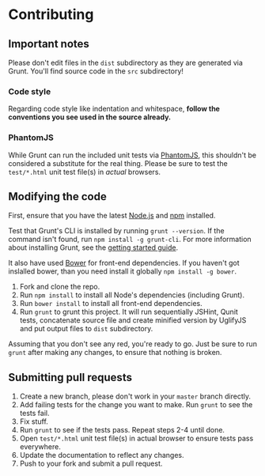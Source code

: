 # Contributing

## Important notes
Please don't edit files in the `dist` subdirectory as they are generated via Grunt. You'll find source code in the `src` subdirectory!

### Code style
Regarding code style like indentation and whitespace, **follow the conventions you see used in the source already.**

### PhantomJS
While Grunt can run the included unit tests via [PhantomJS](http://phantomjs.org/), this shouldn't be considered a substitute for the real thing. Please be sure to test the `test/*.html` unit test file(s) in _actual_ browsers.

## Modifying the code
First, ensure that you have the latest [Node.js](http://nodejs.org/) and [npm](http://npmjs.org/) installed.

Test that Grunt's CLI is installed by running `grunt --version`.  If the command isn't found, run `npm install -g grunt-cli`.  For more information about installing Grunt, see the [getting started guide](http://gruntjs.com/getting-started).

It also have used [Bower](http://bower.io/) for front-end dependencies. If you haven't got inslalled bower, than you need install it globally `npm install -g bower`.

1. Fork and clone the repo.
2. Run `npm install` to install all Node's dependencies (including Grunt).
3. Run `bower install` to install all front-end dependencies.
4. Run `grunt` to grunt this project. It will run sequentially JSHint, Qunit tests, concatenate source file and create minified version by UglifyJS and put output files to `dist` subdirectory.

Assuming that you don't see any red, you're ready to go. Just be sure to run `grunt` after making any changes, to ensure that nothing is broken.

## Submitting pull requests

1. Create a new branch, please don't work in your `master` branch directly.
2. Add failing tests for the change you want to make. Run `grunt` to see the tests fail.
3. Fix stuff.
4. Run `grunt` to see if the tests pass. Repeat steps 2-4 until done.
5. Open `test/*.html` unit test file(s) in actual browser to ensure tests pass everywhere.
6. Update the documentation to reflect any changes.
7. Push to your fork and submit a pull request.
